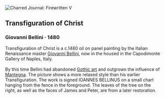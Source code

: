 <div class="artwork-of-the-day">
  <div class="container">
    <div class="img-wrapper">
      <img
        src="https://uploads4.wikiart.org/00142/images/57726d7cedc2cb3880b47c1e/the-transfiguration-1480-xx-giovanni-bellini.JPG!Large.JPG"
        alt="Charred Journal: Firewritten V" />
    </div>
    <div class="artwork-detail">
      <div class="artwork-origin"> 
        <h2 class="artwork-name">Transfiguration of Christ</h2>
        <h3 class="artist">
          Giovanni Bellini
                    ·  1480
        </h3>
      </div>
      <p class="description">
        <span class="artwork-description-text ng-binding" ng-bind-html="viewModel.ArtworkOfTheDay.Description | unsafe">Transfiguration of Christ is a c.1480 oil on panel painting by the Italian Renaissance master <a target="_blank" href="/en/giovanni-bellini">Giovanni Bellini</a>, now in the housed in the Capodimonte Gallery of Naples, Italy.
<br>
<br>By this time Bellini had abandoned <a target="_blank" href="/en/artists-by-art-movement/gothic-art">Gothic art</a> and outgrown the influence of <a target="_blank" href="/en/andrea-mantegna">Mantegna</a>. The picture shows a more relaxed style than his earlier Transfiguration. The work is signed IOANNES BELLINUS on a small chart hanging from the fence in the foreground. The leaves of the tree on the right, as well as the faces of James and Peter, are from a later restoration.</span>
                        <div class="text-shadow-container" ng-show="showShadow" style=""></div>
      </p>
    </div>
  </div>

</div>
